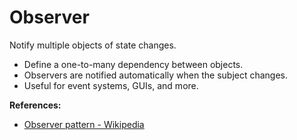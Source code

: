 # Observer

Notify multiple objects of state changes.

- Define a one-to-many dependency between objects.
- Observers are notified automatically when the subject changes.
- Useful for event systems, GUIs, and more.

**References:**
- [Observer pattern - Wikipedia](https://en.wikipedia.org/wiki/Observer_pattern)
